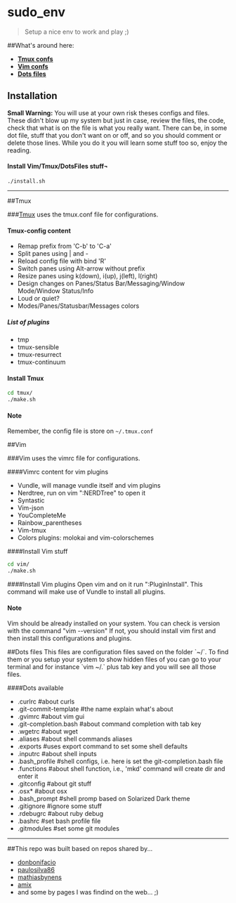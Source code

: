 # sudo_env

> Setup a nice env to work and play ;)


##What's around here:
* **[Tmux confs](#tmux)**
* **[Vim confs](#vim)**
* **[Dots files](#dots-files)**


## Installation

**Small Warning:** You will use at your own risk theses configs and files. These didn't blow up my system but just in case, review the files, the code, check that what is on the file is what you really want. There can be, in some dot file, stuff that you don't want on or off, and so you should comment or delete those lines. While you do it you will learn some stuff too so, enjoy the reading.

#### Install Vim/Tmux/DotsFiles stuff¬
```bash¬
./install.sh
```

---


<a name="tmux"/>
##Tmux

###[Tmux](https://tmux.github.io) uses the tmux.conf file for configurations.

#### Tmux-config content
* Remap prefix from 'C-b' to 'C-a'
* Split panes using | and -
* Reload config file with bind 'R'
* Switch panes using Alt-arrow without prefix
* Resize panes using k(down), i(up), j(left), l(right)
* Design changes on Panes/Status Bar/Messaging/Window Mode/Window Status/Info
* Loud or quiet?
* Modes/Panes/Statusbar/Messages colors

##### List of plugins
*  tmp
*  tmux-sensible
*  tmux-resurrect
*  tmux-continuum

#### Install Tmux
```bash
cd tmux/
./make.sh
```

#### Note
Remember, the config file is store on `~/.tmux.conf`


<a name="vim"/>
##Vim

###Vim uses the vimrc file for configurations.

####Vimrc content for vim plugins
* Vundle, will manage vundle itself and vim plugins
* Nerdtree, run on vim ":NERDTree" to open it
* Syntastic
* Vim-json
* YouCompleteMe
* Rainbow_parentheses
* Vim-tmux
* Colors plugins: molokai and vim-colorschemes

####Install Vim stuff
```bash
cd vim/
./make.sh
```

####Install Vim plugins
Open vim and on it run ":PluginInstall". This command will make use of Vundle to install all plugins.

#### Note
Vim should be already installed on your system. You can check is version with the command "vim --version"
If not, you should install vim first and then install this configurations and plugins.


<a name="dots-files"/>
##Dots files
This files are configuration files saved on the folder `~/`. To find them or you setup your system to show hidden files of you can go to your terminal and for instance `vim ~/.` plus tab key and you will see all those files.

####Dots available
* .curlrc #about curls
* .git-commit-template #the name explain what's about
* .gvimrc #about vim gui
* .git-completion.bash #about command completion with tab key
* .wgetrc #about wget
* .aliases #about shell commands aliases
* .exports #uses export command to set some shell defaults
* .inputrc #about shell inputs
* .bash_profile #shell configs, i.e. here is set the git-completion.bash file
* .functions #about shell function, i.e., 'mkd' command will create dir and enter it
* .gitconfig #about git stuff
* .osx* #about osx
* .bash_prompt #shell promp based on Solarized Dark theme
* .gitignore #ignore some stuff
* .rdebugrc #about ruby debug
* .bashrc #set bash profile file
* .gitmodules #set some git modules

---


##This repo was built based on repos shared by...
* [donbonifacio](https://github.com/donbonifacio/env)
* [paulosilva86](https://github.com/paulosilva86/dotfiles)
* [mathiasbynens](https://github.com/mathiasbynens/dotfiles)
* [amix](https://github.com/amix/vimrc)
* and some by pages I was findind on the web... ;)
